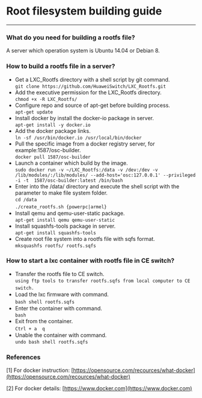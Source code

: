# Root filesystem building guide
----
### What do you need for building a rootfs file?

A server which operation system is Ubuntu 14.04 or Debian 8.  

### How to build a rootfs file in a server?

* Get a LXC_Rootfs directory with a shell script by git command.    
	`git clone https://github.com/HuaweiSwitch/LXC_Rootfs.git`
* Add the executive permission for the LXC_Rootfs directory.    
	`chmod +x -R LXC_Rootfs/`
* Configure repo and source of apt-get before building process.     
	`apt-get update`
* Install docker by install the docker-io package in server.    
	`apt-get install -y docker.io`  
* Add the docker package links.   
	`ln -sf /usr/bin/docker.io /usr/local/bin/docker` 
* Pull the specific image from a docker registry server, for example:1587/osc-builder.   
	`docker pull 1587/osc-builder`
* Launch a container which build by the image.    
	`sudo docker run -v ~/LXC_Rootfs:/data -v /dev:/dev -v /lib/modules/:/lib/modules/ --add-host='osc:127.0.0.1' --privileged -i -t  1587/osc-builder:latest /bin/bash`
* Enter into the /data/ directory and execute the shell script with the parameter to make file system folder.    
	`cd /data`    
	`./create_rootfs.sh {powerpc|armel}`　
* Install qemu and qemu-user-static package.     
	`apt-get install qemu qemu-user-static`
* Install squashfs-tools package in server.    
	`apt-get install squashfs-tools`   
* Create root file system into a rootfs file with sqfs format.    
	`mksquashfs rootfs/ rootfs.sqfs`

### How to start a lxc container with rootfs file in CE switch?

* Transfer the rootfs file to CE switch.    
	`using ftp tools to transfer rootfs.sqfs from local computer to CE switch.`　　
* Load the lxc firmware with command.    
	`bash shell rootfs.sqfs`　　
* Enter the container with command.    
	`bash`
* Exit from the container.    
	`Ctrl + a  q`　　
* Unable the container with command.    
	`undo bash shell rootfs.sqfs`

### References

[1] For docker instruction:  [https://opensource.com/recources/what-docker](https://opensource.com/recources/what-docker)
     
[2] For docker details:  [https://www.docker.com](https://www.docker.com)

